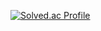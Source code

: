 [![Solved.ac Profile](http://mazassumnida.wtf/api/v2/generate_badge?boj=khyoo96)](https://solved.ac/khyoo96/)
